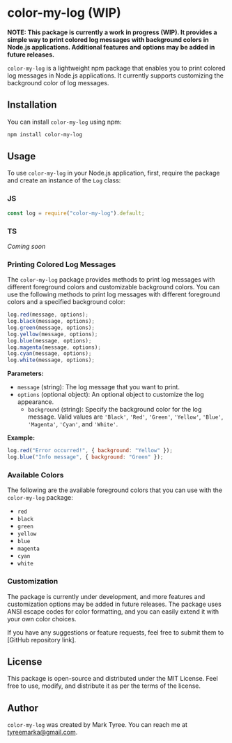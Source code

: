 # color-my-log (WIP)

**NOTE: This package is currently a work in progress (WIP). It provides a simple way to print colored log messages with background colors in Node.js applications. Additional features and options may be added in future releases.**

`color-my-log` is a lightweight npm package that enables you to print colored log messages in Node.js applications. It currently supports customizing the background color of log messages.

## Installation

You can install `color-my-log` using npm:

```bash
npm install color-my-log
```

## Usage

To use `color-my-log` in your Node.js application, first, require the package and create an instance of the `Log` class:

### JS

```javascript
const log = require("color-my-log").default;
```

### TS

_Coming soon_

### Printing Colored Log Messages

The `color-my-log` package provides methods to print log messages with different foreground colors and customizable background colors. You can use the following methods to print log messages with different foreground colors and a specified background color:

```javascript
log.red(message, options);
log.black(message, options);
log.green(message, options);
log.yellow(message, options);
log.blue(message, options);
log.magenta(message, options);
log.cyan(message, options);
log.white(message, options);
```

**Parameters:**

- `message` (string): The log message that you want to print.
- `options` (optional object): An optional object to customize the log appearance.
  - `background` (string): Specify the background color for the log message. Valid values are `'Black'`, `'Red'`, `'Green'`, `'Yellow'`, `'Blue'`, `'Magenta'`, `'Cyan'`, and `'White'`.

**Example:**

```javascript
log.red("Error occurred!", { background: "Yellow" });
log.blue("Info message", { background: "Green" });
```

### Available Colors

The following are the available foreground colors that you can use with the `color-my-log` package:

- `red`
- `black`
- `green`
- `yellow`
- `blue`
- `magenta`
- `cyan`
- `white`

### Customization

The package is currently under development, and more features and customization options may be added in future releases. The package uses ANSI escape codes for color formatting, and you can easily extend it with your own color choices.

If you have any suggestions or feature requests, feel free to submit them to [GitHub repository link].

## License

This package is open-source and distributed under the MIT License. Feel free to use, modify, and distribute it as per the terms of the license.

## Author

`color-my-log` was created by Mark Tyree. You can reach me at [tyreemarka@gmail.com](mailto:tyreemarka@gmail.com).
